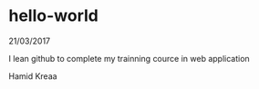 # hello-world

21/03/2017

I lean github to complete my trainning cource in web application

Hamid Kreaa
